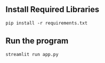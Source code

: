 
## Install Required Libraries

```pip install -r requirements.txt```

## Run the program

```streamlit run app.py```